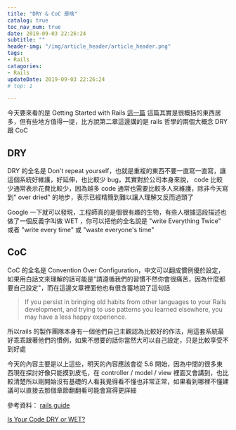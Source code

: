 ```yaml
---
title: "DRY & CoC 是啥"
catalog: true
toc_nav_num: true
date: 2019-09-03 22:26:24
subtitle: ""
header-img: "/img/article_header/article_header.png"
tags:
- Rails
catagories:
- Rails
updateDate: 2019-09-03 22:26:24
# top: 1

---
```

今天要來看的是 Getting Started with Rails [這一篇](https://guides.rubyonrails.org/getting_started.html)
這篇其實是很概括的東西居多，但有些地方值得一提，比方說第二章這邊講的是 rails 哲學的兩個大概念 DRY 跟 CoC

## DRY
DRY 的全名是 Don't repeat yourself，也就是重複的東西不要一直寫一直寫，讓這個系統好維護，好延伸，也比較少 bug，其實對於公司本身來說， code 比較少通常表示花費比較少，因為越多 code 通常也需要比較多人來維護，除非今天寫到" over dried" 的地步，表示已經精簡到難以讓人理解又反而過頭了

Google 一下就可以發現，工程師真的是個很有趣的生物，有些人根據這段描述也做了一個反義字叫做 WET ，你可以把他的全名說是 "write Everything Twice" 或者 "write every time" 或 "waste everyone's time"

## CoC
CoC 的全名是 Convention Over Configuration，中文可以翻成慣例優於設定，如果用白話文來理解的話可能是"請遵循我們的習慣不然你會很痛苦，因為什麼都要自己設定"，而在這邊文章裡面他也有很含蓄地說了這句話
> If you persist in bringing old habits from other languages to your Rails development, and trying to use patterns you learned elsewhere, you may have a less happy experience.

所以rails 的製作團隊本身有一個他們自己主觀認為比較好的作法，用這套系統最好乖乖跟著他們的慣例，如果不想要的話你當然大可以自己設定，只是比較享受不到好處

今天的內容主要是以上這些，明天的內容應該會從 5.6 開始，因為中間的很多東西現在探討好像只能摸到皮毛，在 controller / model / view 裡面又會講到，也比較清楚所以剛開始沒有基礎的人看我覺得看不懂也非常正常，如果看到哪裡不懂建議可以直接去那個章節翻翻看可能會寫得更詳細

參考資料：
[rails guide](https://guides.rubyonrails.org/getting_started.html)

[Is Your Code DRY or WET?](https://dzone.com/articles/is-your-code-dry-or-wet)